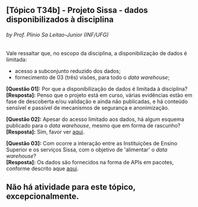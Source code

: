 ## [Tópico T34b] - Projeto Sissa - dados disponibilizados à disciplina
###### *by Prof. Plinio Sa Leitao-Junior (INF/UFG)*

Vale ressaltar que, no escopo da disciplina, a disponibilização de dados é limitada:
- acesso a subconjunto reduzido dos dados;
- fornecimento de 03 (três) visões, para todo o _data warehouse_;

**[Questão 01]:** Por que a disponibilização de dados é limitada à disciplina?<br>
**[Resposta]:** Penso que o projeto está em curso, várias evidências estão em fase de descoberta e/ou validação e ainda não publicadas, e há conteúdo sensível e passível de mecanismos de segurança e anonimização.

**[Questão 02]:** Apesar do acesso limitado aos dados, há algum esquema publicado para o _data warehouse_, mesmo que em forma de rascunho?<br>
**[Resposta]:** Sim, favor ver [aqui](https://static.sissa.ufg.br/up_images/modelo.png).

**[Questão 03]:** Com ocorre a interação entre as Instituições de Ensino Superior e os serviços Sissa, com o objetivo de 'alimentar' o _data warehouse_?<br>
**[Resposta]:** Os dados são fornecidos na forma de APIs em pacotes, conforme descrito aque [aqui](https://api.sissa.ufg.br/).

## Não há atividade para este tópico, excepcionalmente.

